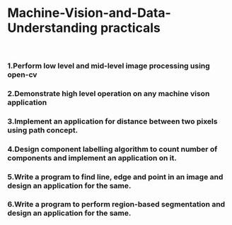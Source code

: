 # Machine-Vision-and-Data-Understanding practicals

<br>
<h3>1.Perform low level and mid-level image processing using open-cv</h3>
<h3>2.Demonstrate high level operation on any machine vison application
<br>
<h3>3.Implement an application for distance between two pixels using path concept.
<br>
<h3>4.Design component labelling algorithm to count number of components and implement an application on it.
<br>
<h3>5.Write a program to find line, edge and point in an image  and design an application for the same.
<br>
<h3>6.Write a program to perform region-based segmentation and design an application for the same.
<br>




